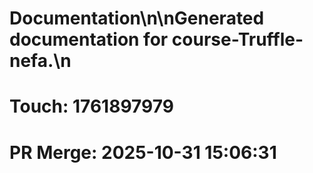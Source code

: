 # Documentation\n\nGenerated documentation for course-Truffle-nefa.\n

# Touch: 1761897979

# PR Merge: 2025-10-31 15:06:31
